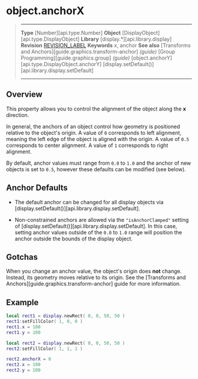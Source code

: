 # object.anchorX

> --------------------- ------------------------------------------------------------------------------------------
> __Type__              [Number][api.type.Number]
> __Object__            [DisplayObject][api.type.DisplayObject]
> __Library__           [display.*][api.library.display]
> __Revision__          [REVISION_LABEL](REVISION_URL)
> __Keywords__          x, anchor
> __See also__          [Transforms and Anchors][guide.graphics.transform-anchor] _(guide)_
>						[Group Programming][guide.graphics.group] _(guide)_
>						[object.anchorY][api.type.DisplayObject.anchorY]
>						[display.setDefault()][api.library.display.setDefault]
> --------------------- ------------------------------------------------------------------------------------------

## Overview

This property allows you to control the alignment of the object along the __x__ direction.

In general, the anchors of an object control how geometry is positioned relative to the object's origin. A value of `0` corresponds to left alignment, meaning the left edge of the object is aligned with the origin. A value of `0.5` corresponds to center alignment. A value of `1` corresponds to right alignment.

By default, anchor values must range from `0.0` to `1.0` and the anchor of new objects is set to `0.5`, however these defaults can be modified (see&nbsp;below).


## Anchor Defaults

* The default anchor can be changed for all display objects via [display.setDefault()][api.library.display.setDefault].

* Non-constrained anchors are allowed via the `"isAnchorClamped"` setting of [display.setDefault()][api.library.display.setDefault]. In this case, setting anchor values outside of the `0.0` to `1.0` range will position the anchor outside the bounds of the display object.


## Gotchas

When you change an anchor value, the object's origin does __not__ change. Instead, its geometry moves relative to its origin. See the [Transforms and Anchors][guide.graphics.transform-anchor] guide for more information.


## Example

``````lua
local rect1 = display.newRect( 0, 0, 50, 50 )
rect1:setFillColor( 1, 0, 0 )
rect1.x = 100
rect1.y = 100

local rect2 = display.newRect( 0, 0, 50, 50 )
rect2:setFillColor( 1, 1, 1 )

rect2.anchorX = 0
rect2.x = 100
rect2.y = 100
``````